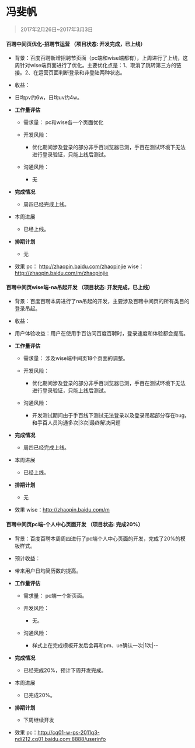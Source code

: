 # 冯斐帆

> 2017年2月26日~2017年3月3日

#### 百聘中间页优化-招聘节运营 （项目状态: 开发完成，已上线）

- 背景：百度百聘新增招聘节页面（pc端和wise端都有），上周进行了上线，这周针对wise端页面进行了优化。主要优化点是：1、取消了跳转第三方的链接。2、在运营页面判断登录和非登陆两种状态。

- 收益：
 - 日均pv约6w，日均uv约4w。
 
- **工作量评估** 
  - 需求量：
    pc和wise各一个页面优化
    
  - 开发风险：
     - 优化期间涉及登录的部分非手百浏览器已测，手百在测试环境下无法进行登录验证，只能上线后测试。

  - 沟通风险：
     - 无
     
- **完成情况** 
     - 周四已经完成上线。
     
- 本周进展 
	 - 已经上线。
	 
- **排期计划**
	 - 无
	 
- 效果
    pc： http://zhaopin.baidu.com/zhaopinjie
    wise：http://zhaopin.baidu.com/m/zhaopinjie
  
    
#### 百聘中间页wise端-na吊起开发 （项目状态: 开发完成，已上线）

- 背景：百度百聘本周进行了na吊起的开发，主要涉及百聘中间页的所有类目的登录吊起。

- 收益：
 - 用户体验收益：用户在使用手百访问百度百聘时，登录速度和体验都会提高。
 
- **工作量评估** 
  - 需求量：
    涉及wise端中间页18个页面的调整。
    
  - 开发风险：
     - 优化期间涉及登录的部分非手百浏览器已测，手百在测试环境下无法进行登录验证，只能上线后测试。

  - 沟通风险：
     - 开发测试期间由于手百线下测试无法登录以及登录吊起部分存在bug，和手百人员沟通多次|3次|最终解决问题
     
- **完成情况** 
     - 周四已经完成上线。
     
- 本周进展 
	 - 已经上线。
	 
- **排期计划**
	 - 无
	 
- 效果
    wise：http://zhaopin.baidu.com/m
    
#### 百聘中间页pc端-个人中心页面开发 （项目状态: 完成20%）

- 背景：百度百聘本周周四进行了pc端个人中心页面的开发，完成了20%的模板样式。

- 预计收益：
 - 带来用户日均简历数的提高。
 
- **工作量评估** 
  - 需求量：
    pc端一个新页面。
    
  - 开发风险：
     - 无。

  - 沟通风险：
     - 样式上在完成模板开发后会再和pm、ue确认一次|1次|--
     
- **完成情况** 
     - 已经完成20%，预计下周开发完成。
     
- 本周进展 
	 - 已完成20%。
	 
- **排期计划**
	 - 下周继续开发
	 
- 效果
    pc：http://cq01-w-ps-2011q3-ndi212.cq01.baidu.com:8888/userinfo
	 